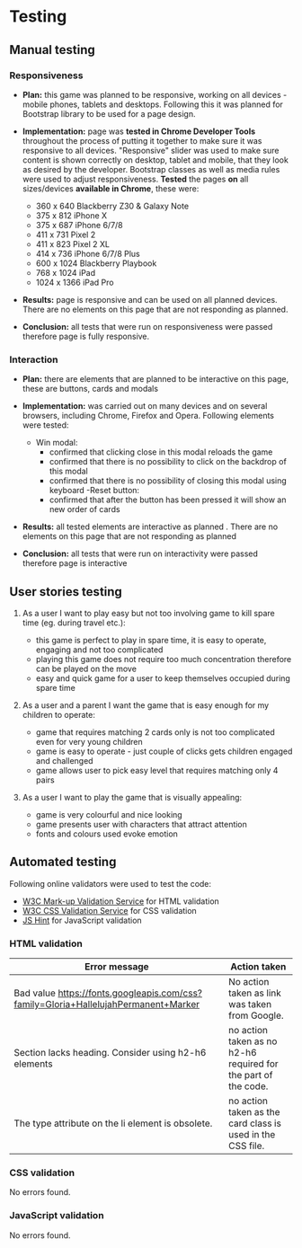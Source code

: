 # Testing
## Manual testing

### Responsiveness

- **Plan:** this game was planned to be responsive, working on all devices - mobile phones, tablets and desktops. Following this it was planned for Bootstrap library to be used for a page design.
- **Implementation:** page was **tested in Chrome Developer Tools** throughout the process of putting it together to make sure it was responsive to all devices. "Responsive" slider was used to make sure content is shown correctly on desktop, tablet and mobile, that they look as desired by the developer. Bootstrap classes as well as media rules were used to adjust responsiveness.
**Tested** the pages **on** all sizes/devices **available in Chrome**, these were:
  - 360 x 640 Blackberry Z30 & Galaxy Note
  - 375 x 812 iPhone X
  - 375 x 687 iPhone 6/7/8
  - 411 x 731 Pixel 2
  - 411 x 823 Pixel 2 XL
  - 414 x 736 iPhone 6/7/8 Plus
  - 600 x 1024 Blackberry Playbook
  - 768 x 1024 iPad
  - 1024 x 1366 iPad Pro

- **Results:** page is responsive and can be used on all planned devices. There are no elements on this page that are not responding as planned.
- **Conclusion:** all tests that were run on responsiveness were passed therefore page is fully responsive.

### Interaction

- **Plan:** there are elements that are planned to be interactive on this page, these are buttons, cards and modals
- **Implementation:** was carried out on many devices and on several browsers, including Chrome, Firefox and Opera. Following elements were tested:
  - Win modal:
    - confirmed that clicking close in this modal reloads the game
    - confirmed that there is no possibility to click on the backdrop of this modal
    - confirmed that there is no possibility of closing this modal using keyboard
  -Reset button:
    - confirmed that after the button has been pressed it will show an new order of cards

- **Results:** all tested elements are interactive as planned . There are no elements on this page that are not responding as planned
- **Conclusion:** all tests that were run on interactivity were passed therefore page is interactive


## User stories testing

1. As a user I want to play easy but not too involving game to kill spare time (eg. during travel etc.):
    - this game is perfect to play in spare time, it is easy to operate, engaging and not too complicated
    - playing this game does not require too much concentration therefore can be played on the move
    - easy and quick game for a user to keep themselves occupied during spare time

2. As a user and a parent I want the game that is easy enough for my children to operate:
    - game that requires matching 2 cards only is not too complicated even for very young children
    - game is easy to operate - just couple of clicks gets children engaged and challenged
    - game allows user to pick easy level that requires matching only 4 pairs

3. As a user I want to play the game that is visually appealing:
    - game is very colourful and nice looking
    - game presents user with characters that attract attention
    - fonts and colours used evoke emotion


## Automated testing

Following online validators were used to test the code:

- [W3C Mark-up Validation Service](https://validator.w3.org/) for HTML validation
- [W3C CSS Validation Service](https://jigsaw.w3.org/css-validator/) for CSS validation
- [JS Hint](https://esprima.org/) for JavaScript validation
### HTML validation

| Error message | Action taken|
|-----|-----|
| Bad value https://fonts.googleapis.com/css?family=Gloria+HallelujahPermanent+Marker | No action taken as link was taken from Google. |
| Section lacks heading. Consider using h2-h6 elements | no action taken as no h2-h6 required for the part of the code. |
| The type attribute on the li element is obsolete. | no action taken as the card class is used in the CSS file. |

### CSS validation

No errors found.

### JavaScript validation
No errors found.
